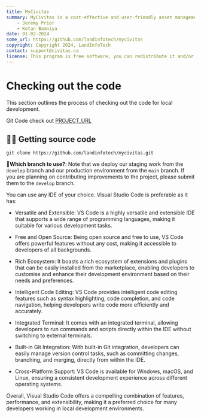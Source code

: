 ```yaml
---
title: MyCivitas
summary: MyCivitas is a cost-effective and user-friendly asset management platform designed specifically for small communities. This comprehensive solution offers an all-inclusive and easy-to-use platform, empowering users to efficiently record and manage their assets within a powerful information system. With MyCivitas, communities can streamline their asset management processes, ensuring a seamless and effective approach to organising and overseeing their valuable resources.
    - Jeremy Prior
    - Ketan Bamniya
date: 01-02-2024
some_url: https://github.com/landinfotech/mycivitas
copyright: Copyright 2024, LandInfoTech
contact: support@civitas.ca
license: This program is free software; you can redistribute it and/or modify it under the terms of the GNU Affero General Public License as published by the Free Software Foundation; either version 3 of the License, or (at your option) any later version.
---
```


# Checking out the code

This section outlines the process of checking out the code for local development.

Git Code check out [PROJECT_URL](https://github.com/landinfotech/mycivitas) <!-- Change this per project -->

## 👩‍💻 Getting source code

```
git clone https://github.com/landinfotech/mycivitas.git
```
<!-- Change this to project repository -->

📒**Which branch to use?**: Note that we deploy our staging work from the `develop` branch and our production environment from the `main` branch. If you are planning on contributing improvements to the project, please submit them to the `develop` branch.

You can use any IDE of your choice. Visual Studio Code is preferable as it has:

- Versatile and Extensible: VS Code is a highly versatile and extensible IDE that supports a wide range of programming languages, making it suitable for various development tasks.

- Free and Open Source: Being open source and free to use, VS Code offers powerful features without any cost, making it accessible to developers of all backgrounds.

- Rich Ecosystem: It boasts a rich ecosystem of extensions and plugins that can be easily installed from the marketplace, enabling developers to customise and enhance their development environment based on their needs and preferences.

- Intelligent Code Editing: VS Code provides intelligent code editing features such as syntax highlighting, code completion, and code navigation, helping developers write code more efficiently and accurately.

- Integrated Terminal: It comes with an integrated terminal, allowing developers to run commands and scripts directly within the IDE without switching to external terminals.

- Built-in Git Integration: With built-in Git integration, developers can easily manage version control tasks, such as committing changes, branching, and merging, directly from within the IDE.

- Cross-Platform Support: VS Code is available for Windows, macOS, and Linux, ensuring a consistent development experience across different operating systems.

Overall, Visual Studio Code offers a compelling combination of features, performance, and extensibility, making it a preferred choice for many developers working in local development environments.
